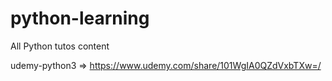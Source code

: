 # python-learning
All Python tutos content

udemy-python3 => https://www.udemy.com/share/101WgIA0QZdVxbTXw=/
